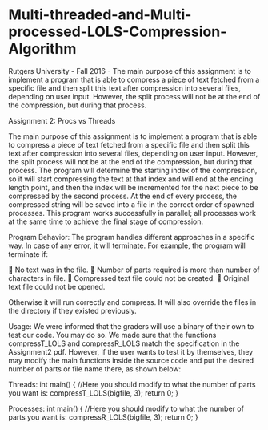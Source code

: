 # Multi-threaded-and-Multi-processed-LOLS-Compression-Algorithm
Rutgers University - Fall 2016 - The main purpose of this assignment is to implement a program that is able to compress a piece of text fetched from a specific file and then split this text after compression into several files, depending on user input. However, the split process will not be at the end of the compression, but during that process.

Assignment 2: Procs vs Threads

The main purpose of this assignment is to implement a program that is able to compress a piece of text fetched from a specific file and then split this text after compression into several files, depending on user input. However, the split process will not be at the end of the compression, but during that process.
The program will determine the starting index of the compression, so it will start compressing the text at that index and will end at the ending length point, and then the index will be incremented for the next piece to be compressed by the second process. At the end of every process, the compressed string will be saved into a file in the correct order of spawned processes. This program works successfully in parallel; all processes work at the same time to achieve the final stage of compression.

Program Behavior:
The program handles different approaches in a specific way. In case of any error, it will terminate. For example, the program will terminate if:

 No text was in the file.
 Number of parts required is more than number of characters in file.
 Compressed text file could not be created.
 Original text file could not be opened.

Otherwise it will run correctly and compress. It will also override the files in the directory if they existed previously.

Usage:
We were informed that the graders will use a binary of their own to test our code. You may do so. We made sure that the functions compressT_LOLS and compressR_LOLS match the specification in the Assignment2 pdf.
However, if the user wants to test it by themselves, they may modify the main functions inside the source code and put the desired number of parts or file name there, as shown below:

Threads:
int main() {
  //Here you should modify to what the number of parts you want is:
  compressT_LOLS(bigfile, 3);
  return 0;
}

Processes:
int main() {
  //Here you should modify to what the number of parts you want is:
  compressR_LOLS(bigfile, 3);
  return 0;
}
